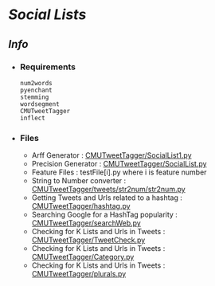# _Social Lists_

## **_Info_**  
  *	### **Requirements**
  
  		num2words
        pyenchant
        stemming
        wordsegment
        CMUTweetTagger
		inflect

  *	### **Files**  

  	  * Arff Generator : [CMUTweetTagger/SocialList1.py](http://github.com/SummerProject16/project/blob/master/CMUTweetTagger/socialList1.py)  
      * Precision Generator : [CMUTweetTagger/SocialList.py](http://github.com/SummerProject16/project/blob/master/CMUTweetTagger/socialList.py)  
      * Feature Files : testFile[i].py where i is feature number  
      * String to Number converter : [CMUTweetTagger/tweets/str2num/str2num.py](http://github.com/SummerProject16/project/blob/master/CMUTweetTagger/tweets/str2num/str2num.py)  
      * Getting Tweets and Urls related to a hashtag : [CMUTweetTagger/hashtag.py](http://github.com/SummerProject16/project/blob/master/CMUTweetTagger/hashtag.py)  
      * Searching Google for a HashTag popularity : [CMUTweetTagger/searchWeb.py](http://github.com/SummerProject16/project/blob/master/CMUTweetTagger/searchWeb.py)  
      * Checking for K Lists and Urls in Tweets : [CMUTweetTagger/TweetCheck.py](http://github.com/SummerProject16/project/blob/master/CMUTweetTagger/TweetCheck.py)
      * Checking for K Lists and Urls in Tweets : [CMUTweetTagger/Category.py](http://github.com/SummerProject16/project/blob/master/CMUTweetTagger/Category.py)
      * Checking for K Lists and Urls in Tweets : [CMUTweetTagger/plurals.py](http://github.com/SummerProject16/project/blob/master/CMUTweetTagger/plurals.py)

